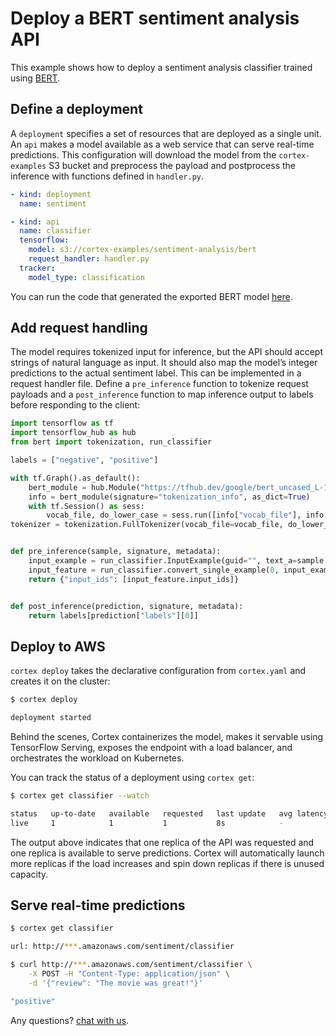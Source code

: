 # Deploy a BERT sentiment analysis API

This example shows how to deploy a sentiment analysis classifier trained using [BERT](https://github.com/google-research/bert).

## Define a deployment

A `deployment` specifies a set of resources that are deployed as a single unit. An `api` makes a model available as a web service that can serve real-time predictions. This configuration will download the model from the `cortex-examples` S3 bucket and preprocess the payload and postprocess the inference with functions defined in `handler.py`.

```yaml
- kind: deployment
  name: sentiment

- kind: api
  name: classifier
  tensorflow:
    model: s3://cortex-examples/sentiment-analysis/bert
    request_handler: handler.py
  tracker:
    model_type: classification
```

<!-- CORTEX_VERSION_MINOR -->
You can run the code that generated the exported BERT model [here](https://colab.research.google.com/github/cortexlabs/cortex/blob/master/examples/tensorflow/sentiment-analysis/bert.ipynb).


## Add request handling

The model requires tokenized input for inference, but the API should accept strings of natural language as input. It should also map the model’s integer predictions to the actual sentiment label. This can be implemented in a request handler file. Define a `pre_inference` function to tokenize request payloads and a `post_inference` function to map inference output to labels before responding to the client:

```python
import tensorflow as tf
import tensorflow_hub as hub
from bert import tokenization, run_classifier

labels = ["negative", "positive"]

with tf.Graph().as_default():
    bert_module = hub.Module("https://tfhub.dev/google/bert_uncased_L-12_H-768_A-12/1")
    info = bert_module(signature="tokenization_info", as_dict=True)
    with tf.Session() as sess:
        vocab_file, do_lower_case = sess.run([info["vocab_file"], info["do_lower_case"]])
tokenizer = tokenization.FullTokenizer(vocab_file=vocab_file, do_lower_case=do_lower_case)


def pre_inference(sample, signature, metadata):
    input_example = run_classifier.InputExample(guid="", text_a=sample["review"], label=0)
    input_feature = run_classifier.convert_single_example(0, input_example, [0, 1], 128, tokenizer)
    return {"input_ids": [input_feature.input_ids]}


def post_inference(prediction, signature, metadata):
    return labels[prediction["labels"][0]]
```

## Deploy to AWS

`cortex deploy` takes the declarative configuration from `cortex.yaml` and creates it on the cluster:

```bash
$ cortex deploy

deployment started
```

Behind the scenes, Cortex containerizes the model, makes it servable using TensorFlow Serving, exposes the endpoint with a load balancer, and orchestrates the workload on Kubernetes.

You can track the status of a deployment using `cortex get`:

```bash
$ cortex get classifier --watch

status   up-to-date   available   requested   last update   avg latency
live     1            1           1           8s            -
```

The output above indicates that one replica of the API was requested and one replica is available to serve predictions. Cortex will automatically launch more replicas if the load increases and spin down replicas if there is unused capacity.

## Serve real-time predictions

```bash
$ cortex get classifier

url: http://***.amazonaws.com/sentiment/classifier

$ curl http://***.amazonaws.com/sentiment/classifier \
    -X POST -H "Content-Type: application/json" \
    -d '{"review": "The movie was great!"}'

"positive"
```

Any questions? [chat with us](https://gitter.im/cortexlabs/cortex).

